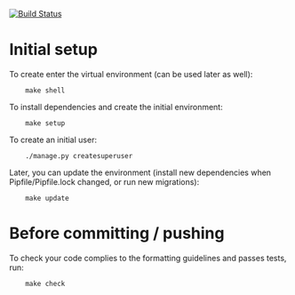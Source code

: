 [![Build Status](https://travis-ci.org/evolution-events/Artaxerxes.svg?branch=master)](https://travis-ci.org/evolution-events/Artaxerxes)

Initial setup
=============
To create enter the virtual environment (can be used later as well):

        make shell

To install dependencies and create the initial environment:

        make setup

To create an initial user:

        ./manage.py createsuperuser

Later, you can update the environment (install new dependencies when
Pipfile/Pipfile.lock changed, or run new migrations):

        make update

Before committing / pushing
===========================
To check your code complies to the formatting guidelines and passes
tests, run:

        make check
